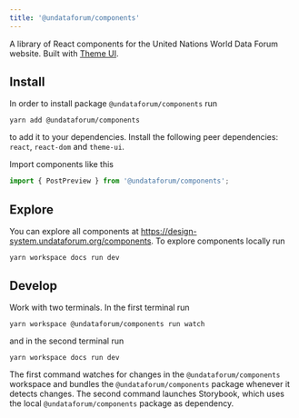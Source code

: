 ```yaml
---
title: '@undataforum/components'
---
```


A library of React components for the United Nations World Data Forum website.
Built with [Theme UI](https://theme-ui.com).

## Install

In order to install package `@undataforum/components` run

    yarn add @undataforum/components

to add it to your dependencies. Install the following peer dependencies:
`react`, `react-dom` and `theme-ui`.

Import components like this

```jsx
import { PostPreview } from '@undataforum/components';
```

## Explore

You can explore all components at
https://design-system.undataforum.org/components. To explore components locally
run

    yarn workspace docs run dev

## Develop

Work with two terminals. In the first terminal run

    yarn workspace @undataforum/components run watch

and in the second terminal run

    yarn workspace docs run dev

The first command watches for changes in the `@undataforum/components` workspace
and bundles the `@undataforum/components` package whenever it detects changes.
The second command launches Storybook, which uses the local
`@undataforum/components` package as dependency.

